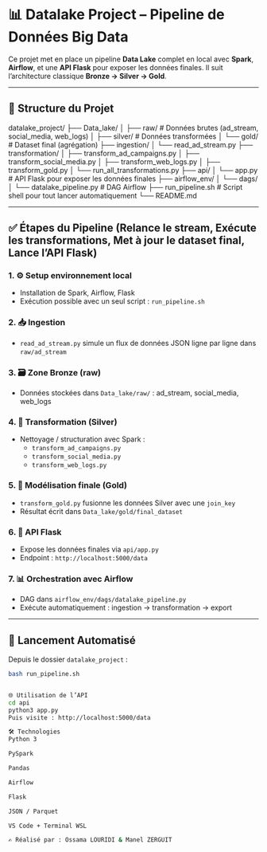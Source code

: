 # 📊 Datalake Project – Pipeline de Données Big Data

Ce projet met en place un pipeline **Data Lake** complet en local avec **Spark**, **Airflow**, et une **API Flask** pour exposer les données finales. Il suit l’architecture classique **Bronze → Silver → Gold**.

---

## 📁 Structure du Projet

datalake_project/
├── Data_lake/
│ ├── raw/ # Données brutes (ad_stream, social_media, web_logs)
│ ├── silver/ # Données transformées
│ └── gold/ # Dataset final (agrégation)
├── ingestion/
│ └── read_ad_stream.py
├── transformation/
│ ├── transform_ad_campaigns.py
│ ├── transform_social_media.py
│ ├── transform_web_logs.py
│ ├── transform_gold.py
│ └── run_all_transformations.py
├── api/
│ └── app.py # API Flask pour exposer les données finales
├── airflow_env/
│ └── dags/
│ └── datalake_pipeline.py # DAG Airflow
├── run_pipeline.sh # Script shell pour tout lancer automatiquement
└── README.md

---

## ✅ Étapes du Pipeline (Relance le stream, Exécute les transformations, Met à jour le dataset final, Lance l’API Flask)

### 1. ⚙️ Setup environnement local
- Installation de Spark, Airflow, Flask
- Exécution possible avec un seul script : `run_pipeline.sh`

### 2. 📥 Ingestion
- `read_ad_stream.py` simule un flux de données JSON ligne par ligne dans `raw/ad_stream`

### 3. 🗃️ Zone Bronze (raw)
- Données stockées dans `Data_lake/raw/` : ad_stream, social_media, web_logs

### 4. 🔁 Transformation (Silver)
- Nettoyage / structuration avec Spark :
  - `transform_ad_campaigns.py`
  - `transform_social_media.py`
  - `transform_web_logs.py`

### 5. 🧱 Modélisation finale (Gold)
- `transform_gold.py` fusionne les données Silver avec une `join_key`
- Résultat écrit dans `Data_lake/gold/final_dataset`

### 6. 🚀 API Flask
- Expose les données finales via `api/app.py`
- Endpoint : `http://localhost:5000/data`

### 7. 📊 Orchestration avec Airflow
- DAG dans `airflow_env/dags/datalake_pipeline.py`
- Exécute automatiquement : ingestion → transformation → export

---

## 🔁 Lancement Automatisé

Depuis le dossier `datalake_project` :

```bash
bash run_pipeline.sh


🌐 Utilisation de l’API
cd api
python3 app.py
Puis visite : http://localhost:5000/data

🛠️ Technologies
Python 3

PySpark

Pandas

Airflow

Flask

JSON / Parquet

VS Code + Terminal WSL

✍️ Réalisé par : Ossama LOURIDI & Manel ZERGUIT
